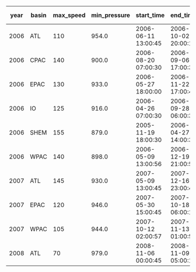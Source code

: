 year|basin|max_speed|min_pressure|start_time|end_time|max ace|sum ace|n_storms|n_images|n_maj|n_hur
---|---|---|---|---|---|---|---|---|---|---|---
2006|ATL|110|954.0|2006-06-11 13:00:45|2006-10-02 20:00:15|26.6|86.39999999999999|9|2467|2|5
2006|CPAC|140|900.0|2006-08-20 07:00:30|2006-09-06 17:00:30|86.5|86.5|1|840|1|1
2006|EPAC|130|933.0|2006-05-27 18:00:00|2006-11-22 17:00:45|30.3|135.59999999999997|18|6385|5|10
2006|IO|125|916.0|2006-04-26 07:00:30|2006-09-28 06:00:30|10.1|13.399999999999999|2|447|1|1
2006|SHEM|155|879.0|2005-11-19 18:00:30|2006-04-27 14:00:30|32.0|157.29999999999998|19|3200|7|11
2006|WPAC|140|898.0|2006-05-09 13:00:56|2006-12-19 21:00:56|31.2|256.99999999999994|21|6961|10|14
2007|ATL|145|930.0|2007-05-09 13:00:45|2007-12-16 23:00:45|16.5|46.900000000000006|14|3024|1|3
2007|EPAC|120|946.0|2007-05-30 15:00:45|2007-10-18 06:00:15|21.9|39.49999999999999|10|1879|1|3
2007|WPAC|105|944.0|2007-10-12 02:00:57|2007-11-13 01:00:57|3.9|6.1000000000000005|4|192|1|1
2008|ATL|70|979.0|2008-11-06 00:00:45|2008-11-09 05:00:15|4.5|4.5|1|100|0|1
